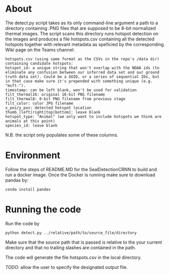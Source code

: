 # About 

The detect.py script takes as its only command-line argument a path to a directory containing .PNG files that are supposed to be 8-bit normalized thermal images. The script scans this directory runs hotspot detection on the images and produces a file hotspots.csv containing all the detected hotspots together with relevant metadata as speficied by the corresponding Wiki page on the Teams channel:

```
hotspots.csv (using same format as the CSVs in the repo's /data dir) containing candidate hotspots:
hotspot_id: a unique string that won't overlap with the NOAA ids (to eliminate any confusion between our inferred data set and our ground truth data set). Could be a GUID, or a series of sequential IDs, but in that case make sure it's prepended with something unique (e.g. "msft-").
timestamp: can be left blank, won't be used for validation
filt_thermal16: original 16-bit PNG filename
filt_thermal8: 8-bit PNG filename from previous stage
filt_color: color JPG filename
x_pos/y_pos: detected hotspot location
thumb_[left|right|top|bottom]: leave blank
hotspot_type: "Animal" (we only want to include hotspots we think are animals at this point)
species_id: leave blank
```

N.B. the script only populates some of these columns.

# Environment

Follow the steps of README.MD for the SealDetectionCRNN to build and run a docker image. Once the Docker is running make sure to download pandas by:

```
conda install pandas
```

# Running the code

Run the code by 

```
python detect.py ../relative/path/to/source_file/directory
```

Make sure that the source path that is passed is relative to the your current directory and that no trailing slashes are contained in the path. 

The code will generate the file hotspots.csv in the local directory. 

*TODO*: allow the user to specify the designated output file. 


